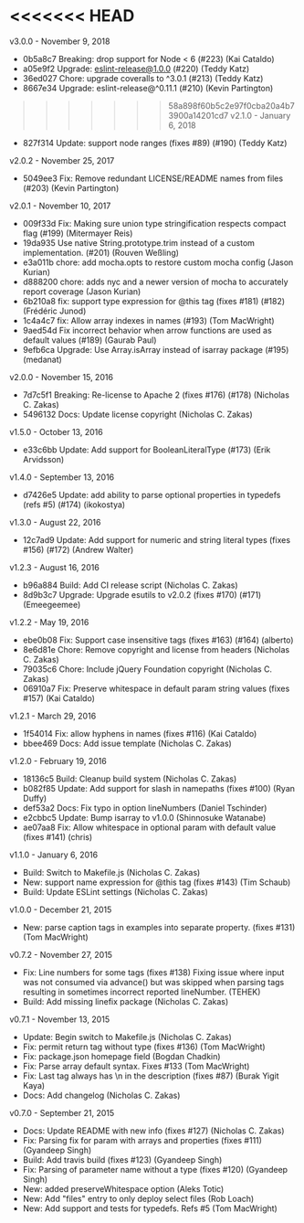 <<<<<<< HEAD
=======
v3.0.0 - November 9, 2018

* 0b5a8c7 Breaking: drop support for Node < 6 (#223) (Kai Cataldo)
* a05e9f2 Upgrade: eslint-release@1.0.0 (#220) (Teddy Katz)
* 36ed027 Chore: upgrade coveralls to ^3.0.1 (#213) (Teddy Katz)
* 8667e34 Upgrade: eslint-release@^0.11.1 (#210) (Kevin Partington)

>>>>>>> 58a898f60b5c2e97f0cba20a4b73900a14201cd7
v2.1.0 - January 6, 2018

* 827f314 Update: support node ranges (fixes #89) (#190) (Teddy Katz)

v2.0.2 - November 25, 2017

* 5049ee3 Fix: Remove redundant LICENSE/README names from files (#203) (Kevin Partington)

v2.0.1 - November 10, 2017

* 009f33d Fix: Making sure union type stringification respects compact flag (#199) (Mitermayer Reis)
* 19da935 Use native String.prototype.trim instead of a custom implementation. (#201) (Rouven Weßling)
* e3a011b chore: add mocha.opts to restore custom mocha config (Jason Kurian)
* d888200 chore: adds nyc and a newer version of mocha to accurately report coverage (Jason Kurian)
* 6b210a8 fix: support type expression for @this tag (fixes #181) (#182) (Frédéric Junod)
* 1c4a4c7 fix: Allow array indexes in names (#193) (Tom MacWright)
* 9aed54d Fix incorrect behavior when arrow functions are used as default values (#189) (Gaurab Paul)
* 9efb6ca Upgrade: Use Array.isArray instead of isarray package (#195) (medanat)

v2.0.0 - November 15, 2016

* 7d7c5f1 Breaking: Re-license to Apache 2 (fixes #176) (#178) (Nicholas C. Zakas)
* 5496132 Docs: Update license copyright (Nicholas C. Zakas)

v1.5.0 - October 13, 2016

* e33c6bb Update: Add support for BooleanLiteralType (#173) (Erik Arvidsson)

v1.4.0 - September 13, 2016

* d7426e5 Update: add ability to parse optional properties in typedefs (refs #5) (#174) (ikokostya)

v1.3.0 - August 22, 2016

* 12c7ad9 Update: Add support for numeric and string literal types (fixes #156) (#172) (Andrew Walter)

v1.2.3 - August 16, 2016

* b96a884 Build: Add CI release script (Nicholas C. Zakas)
* 8d9b3c7 Upgrade: Upgrade esutils to v2.0.2 (fixes #170) (#171) (Emeegeemee)

v1.2.2 - May 19, 2016

* ebe0b08 Fix: Support case insensitive tags (fixes #163) (#164) (alberto)
* 8e6d81e Chore: Remove copyright and license from headers (Nicholas C. Zakas)
* 79035c6 Chore: Include jQuery Foundation copyright (Nicholas C. Zakas)
* 06910a7 Fix: Preserve whitespace in default param string values (fixes #157) (Kai Cataldo)

v1.2.1 - March 29, 2016

* 1f54014 Fix: allow hyphens in names (fixes #116) (Kai Cataldo)
* bbee469 Docs: Add issue template (Nicholas C. Zakas)

v1.2.0 - February 19, 2016

* 18136c5 Build: Cleanup build system (Nicholas C. Zakas)
* b082f85 Update: Add support for slash in namepaths (fixes #100) (Ryan Duffy)
* def53a2 Docs: Fix typo in option lineNumbers (Daniel Tschinder)
* e2cbbc5 Update: Bump isarray to v1.0.0 (Shinnosuke Watanabe)
* ae07aa8 Fix: Allow whitespace in optional param with default value (fixes #141) (chris)

v1.1.0 - January 6, 2016

* Build: Switch to Makefile.js (Nicholas C. Zakas)
* New: support name expression for @this tag (fixes #143) (Tim Schaub)
* Build: Update ESLint settings (Nicholas C. Zakas)

v1.0.0 - December 21, 2015

* New: parse caption tags in examples into separate property. (fixes #131) (Tom MacWright)

v0.7.2 - November 27, 2015

* Fix: Line numbers for some tags (fixes #138) Fixing issue where input was not consumed via advance() but was skipped when parsing tags resulting in sometimes incorrect reported lineNumber. (TEHEK)
* Build: Add missing linefix package (Nicholas C. Zakas)

v0.7.1 - November 13, 2015

* Update: Begin switch to Makefile.js (Nicholas C. Zakas)
* Fix: permit return tag without type (fixes #136) (Tom MacWright)
* Fix: package.json homepage field (Bogdan Chadkin)
* Fix: Parse array default syntax. Fixes #133 (Tom MacWright)
* Fix: Last tag always has \n in the description (fixes #87) (Burak Yigit Kaya)
* Docs: Add changelog (Nicholas C. Zakas)

v0.7.0 - September 21, 2015

* Docs: Update README with new info (fixes #127) (Nicholas C. Zakas)
* Fix: Parsing fix for param with arrays and properties (fixes #111) (Gyandeep Singh)
* Build: Add travis build (fixes #123) (Gyandeep Singh)
* Fix: Parsing of parameter name without a type (fixes #120) (Gyandeep Singh)
* New: added preserveWhitespace option (Aleks Totic)
* New: Add "files" entry to only deploy select files (Rob Loach)
* New: Add support and tests for typedefs. Refs #5 (Tom MacWright)

